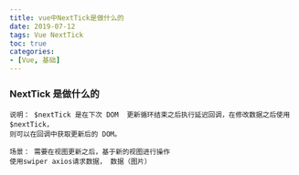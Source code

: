 ```yaml
---
title: vue中NextTick是做什么的
date: 2019-07-12
tags: Vue NextTick
toc: true
categories:
- [Vue, 基础]
---
```



### NextTick 是做什么的 

```
说明： $nextTick 是在下次 DOM  更新循环结束之后执行延迟回调，在修改数据之后使用 $nextTick，  
则可以在回调中获取更新后的 DOM。  

场景： 需要在视图更新之后，基于新的视图进行操作
使用swiper axios请求数据， 数据（图片）
 
 ```